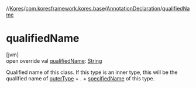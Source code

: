 //[Kores](../../../index.md)/[com.koresframework.kores.base](../index.md)/[AnnotationDeclaration](index.md)/[qualifiedName](qualified-name.md)

# qualifiedName

[jvm]\
open override val [qualifiedName](qualified-name.md): [String](https://kotlinlang.org/api/latest/jvm/stdlib/kotlin/-string/index.html)

Qualified name of this class. If this type is an inner type, this will be the qualified name of [outerType](outer-type.md) + . + [specifiedName](specified-name.md) of this type.
